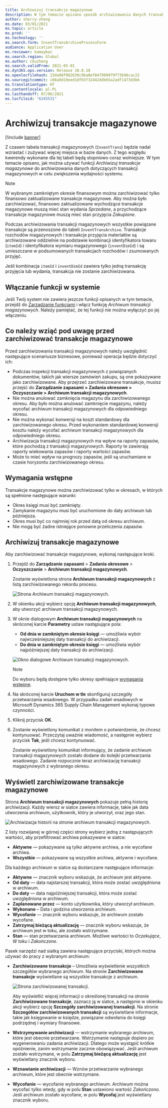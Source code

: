 ```yaml
---
title: Archiwizuj transakcje magazynowe
description: W tym temacie opisano sposób archiwizowania danych transakcji magazynowych w celu zwiększenia wydajności systemu.
author: sherry-zheng
ms.date: 03/01/2021
ms.topic: article
ms.prod: ''
ms.technology: ''
ms.search.form: InventTransArchiveProcessForm
audience: Application User
ms.reviewer: kamaybac
ms.search.region: Global
ms.author: chuzheng
ms.search.validFrom: 2021-03-01
ms.dyn365.ops.version: Release 10.0.18
ms.openlocfilehash: 23da08f982639c9ba0ef847990979f73b96cac22
ms.sourcegitcommit: c08a9d19eed1df03f32442ddb65a2adf1473d3b6
ms.translationtype: HT
ms.contentlocale: pl-PL
ms.lasthandoff: 07/06/2021
ms.locfileid: "6345531"
---
```

# <a name="archive-inventory-transactions"></a>Archiwizuj transakcje magazynowe

[!include [banner](../../includes/banner.md)]

Z czasem tabela transakcji magazynowych (`InventTrans`) będzie nadal wzrastać i zużywać więcej miejsca w bazie danych. Z tego względu kwerendy wykonane dla tej tabeli będą stopniowo coraz wolniejsze. W tym temacie opisano, jak można używać funkcji *Archiwizuj transakcje magazynowe* do archiwizowania danych dotyczących transakcji magazynowych w celu zwiększenia wydajności systemu.

> [!NOTE]
> W wybranym zamkniętym okresie finansowym można zarchiwizować tylko finansowo zaktualizowane transakcje magazynowe. Aby można było zarchiwizować, finansowo zaktualizowane wychodzące transakcje magazynowe muszą mieć stan wydania *Sprzedane*, a przychodzące transakcje magazynowe muszą mieć stan przyjęcia *Zakupione*.

Podczas archiwizowania transakcji magazynowych wszystkie powiązane transakcje są przenoszone do tabeli `InventTransArchive`. Transakcje rozchodów magazynowych i transakcje przyjęcia materiałów są archiwizowane oddzielnie na podstawie kombinacji identyfikatora towaru (`itemId`) i identyfikatora wymiaru magazynowego (`inventDimId`) i są umieszczane w podsumowanych transakcjach rozchodów i zsumowanych przyjęć.

Jeśli kombinacja `itemId` i `inventDimId` zawiera tylko jedną transakcję przyjęcia lub wydania, transakcja nie zostanie zarchiwizowana.

## <a name="turn-on-the-feature-in-your-system"></a>Włączanie funkcji w systemie

Jeśli Twój system nie zawiera jeszcze funkcji opisanych w tym temacie, przejdź do [Zarządzanie funkcjami](../../fin-ops-core/fin-ops/get-started/feature-management/feature-management-overview.md) i włącz funkcję *Archiwum transakcji magazynowych*. Należy pamiętać, że tej funkcji nie można wyłączyć po jej włączeniu.

## <a name="things-to-consider-before-you-archive-inventory-transactions"></a>Co należy wziąć pod uwagę przed zarchiwizować transakcje magazynowe

Przed zarchiwizowania transakcji magazynowych należy uwzględnić następujące scenariusze biznesowe, ponieważ operacja będzie dotyczyć ich:

- Podczas inspekcji transakcji magazynowych z powiązanych dokumentów, takich jak wiersze zamówień zakupu, są one pokazywane jako zarchiwizowane. Aby przejrzeć zarchiwizowane transakcje, musisz przejść do **Zarządzanie zapasami \> Zadania okresowe \> Oczyszczanie \> Archiwum transakcji magazynowych**.
- Nie można anulować zamknięcia magazynu dla zarchiwizowanego okresu. Aby było można anulować zamknięcie magazynu, należy wycofać archiwum transakcji magazynowych dla odpowiedniego okresu.
- Nie można wykonać konwersji na koszt standardowy dla zarchiwizowanego okresu. Przed wykonaniem standardowej konwersji kosztu należy wycofać archiwum transakcji magazynowych dla odpowiedniego okresu.
- Archiwizacja transakcji magazynowych ma wpływ na raporty zapasów, które pochodzą z transakcji magazynowych. Raporty te zawierają raporty wiekowania zapasów i raporty wartości zapasów.
- Może to mieć wpływ na prognozy zapasów, jeśli są uruchamiane w czasie horyzontu zarchiwizowanego okresu.

## <a name="prerequisites"></a>Wymagania wstępne

Transakcje magazynowe można zarchiwizować tylko w okresach, w których są spełnione następujące warunki:

- Okres księgi musi być zamknięty.
- Zamykanie magazynu musi być uruchomione do daty archiwum lub późniejsza.
- Okres musi być co najmniej rok przed datą od okresu archiwum.
- Nie mogą być żadne istniejące ponowne przeliczenia zapasów.

## <a name="archive-inventory-transactions"></a>Archiwizuj transakcje magazynowe

Aby zarchiwizować transakcje magazynowe, wykonaj następujące kroki.

1. Przejdź do **Zarządzanie zapasami** \> **Zadania okresowe** \> **Oczyszczanie** \> **Archiwum transakcji magazynowych**.

    Zostanie wyświetlona strona **Archiwum transakcji magazynowych** z listą zarchiwizowanego rekordu procesu.

    ![Strona Archiwum transakcji magazynowych.](media/archive-inventory-empty.png "Strona Archiwum transakcji magazynowych")

1. W okienku akcji wybierz opcję **Archiwum transakcji magazynowych**, aby utworzyć archiwum transakcji magazynowych.
1. W oknie dialogowym **Archiwum transakcji magazynowych** na skróconej karcie **Parametry** ustaw następujące pola:

    - **Od dnia w zamkniętym okresie księgi** — umożliwia wybór najwcześniejszej daty transakcji do archiwizacji.
    - **Do dnia w zamkniętym okresie księgi** — umożliwia wybór najpóźniejszej daty transakcji do archiwizacji.

    ![Okno dialogowe Archiwum transakcji magazynowych.](media/archive-inventory-dates.png "Okno dialogowe Archiwum transakcji magazynowych")

    > [!NOTE]
    > Do wyboru będą dostępne tylko okresy spełniające [wymagania wstępne](#prerequisites).

1. Na skróconej karcie **Uruchom w tle** skonfiguruj szczegóły przetwarzania wsadowego. W przypadku zadań wsadowych w Microsoft Dynamics 365 Supply Chain Management wykonaj typowe czynności.
1. Kliknij przycisk **OK**.
1. Zostanie wyświetlony komunikat z monitem o potwierdzenie, że chcesz kontynuować. Przeczytaj uważnie wiadomość, a następnie wybierz przycisk **Tak**, jeśli chcesz kontynuować.

    Zostanie wyświetlony komunikat informujący, że zadanie archiwum transakcji magazynowych zostało dodane do kolejki przetwarzania wsadowego. Zadanie rozpocznie teraz archiwizację transakcji magazynowych z wybranego okresu.

## <a name="view-archived-inventory-transactions"></a>Wyświetl zarchiwizowane transakcje magazynowe

Strona **Archiwum transakcji magazynowych** pokazuje pełną historię archiwizacji. Każdy wiersz w siatce zawiera informacje, takie jak data utworzenia archiwum, użytkownik, który je utworzył, oraz jego stan.

![Archiwizacja historii na stronie archiwum transakcji magazynowych.](media/archive-inventory-full.png "Archiwizacja historii na stronie archiwum transakcji magazynowych")

Z listy rozwijanej w górnej części strony wybierz jedną z następujących wartości, aby przefiltrować archiwa pokazywane w siatce:

- **Aktywne** — pokazywane są tylko aktywne archiwa, a nie wycofane archiwa.
- **Wszystkie** — pokazywane są wszystkie archiwa, aktywne i wycofane.

Dla każdego archiwum w siatce są dostarczane następujące informacje:

- **Aktywne** — znacznik wyboru wskazuje, że archiwum jest aktywne.
- **Od daty** — data najstarszej transakcji, która może zostać uwzględniona w archiwum.
- **Do daty** — data najpóźniejszej transakcji, która może zostać uwzględniona w archiwum.
- **Zaplanowane przez** — konto użytkownika, który utworzył archiwum.
- **Wykonane** – Data i godzina utworzenia archiwum.
- **Wycofanie** — znacznik wyboru wskazuje, że archiwum zostało wycofane.
- **Zatrzymaj bieżącą aktualizację** — znacznik wyboru wskazuje, że archiwum jest w toku, ale zostało wstrzymane.
- **Stan** — stan przetwarzania archiwum. Możliwe wartości to *Oczekujące*, *W toku* i *Zakończone*.

Pasek narzędzi nad siatką zawiera następujące przyciski, których można używać do pracy z wybranym archiwum:

- **Zarchiwizowane transakcje** – Umożliwia wyświetlenie wszystkich szczegółów wybranego archiwum. Na stronie **Zarchiwizowane transakcje** wyświetlane są wszystkie transakcje z archiwum.

    ![Strona zarchiwizowanej transakcji.](media/archive-inventory-transactions.png "Strona zarchiwizowanej transakcji")

    Aby wyświetlić więcej informacji o określonej transakcji na stronie **Zarchiwizowane transakcje**, zaznacz ją w siatce, a następnie w okienku akcji wybierz opcję **Szczegóły zarchiwizowanej transakcji**. Na stronie **Szczegółów zarchiwizowanych transakcji** są wyświetlane informacje, takie jak księgowanie w księdze, powiązane odwołania do księgi podrzędnej i wymiary finansowe.

- **Wstrzymywanie archiwizacji** — wstrzymanie wybranego archiwum, które jest obecnie przetwarzane. Wstrzymanie następuje dopiero po wygenerowaniu zadania archiwizacji. Dlatego może wystąpić krótkie opóźnienie, zanim wstrzymanie zacznie obowiązywać. Jeśli archiwum zostało wstrzymane, w polu **Zatrzymaj bieżącą aktualizację** jest wyświetlany znacznik wyboru.
- **Wznawianie archiwizacji** — Wznów przetwarzanie wybranego archiwum, które jest obecnie wstrzymane.
- **Wycofanie** — wycofanie wybranego archiwum. Archiwum można wycofać tylko wtedy, gdy w polu **Stan** ustawiono wartość *Zakończono*. Jeśli archiwum zostało wycofane, w polu **Wycofaj** jest wyświetlany znacznik wyboru.
